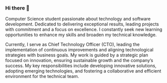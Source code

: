 ### Hi there 👋

Computer Science student passionate about technology and software development. Dedicated to delivering exceptional results, leading projects with commitment and a focus on excellence. I constantly seek new learning opportunities to enhance my skills and broaden my technical knowledge.

Currently, I serve as Chief Technology Officer (CTO), leading the implementation of continuous improvements and aligning technological strategies with business goals. My work is guided by a strategic plan focused on innovation, ensuring sustainable growth and the company’s success. My key responsibilities include developing innovative solutions, adopting emerging technologies, and fostering a collaborative and efficient environment for the technical team.
